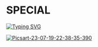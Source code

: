 # SPECIAL
[![Typing SVG](https://readme-typing-svg.demolab.com?font=Fira+Code&pause=1000&color=FF2C10&background=31FF9400&width=435&lines=Random+FB+id+Cloning%F0%9F%A4%9F)](https://git.io/typing-svg)



<a href="https://ibb.co/TTbGZbW"><img src="https://i.ibb.co/TTbGZbW/Picsart-23-07-19-22-38-35-390.jpg" alt="Picsart-23-07-19-22-38-35-390" border="0"></a>
